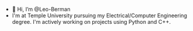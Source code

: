 - 👋 Hi, I’m @Leo-Berman
- I'm at Temple University pursuing my Electrical/Computer Engineering degree. I'm actively working on projects using Python and C++.

<!---
Leo-Berman/Leo-Berman is a ✨ special ✨ repository because its `README.md` (this file) appears on your GitHub profile.
You can click the Preview link to take a look at your changes.
--->
